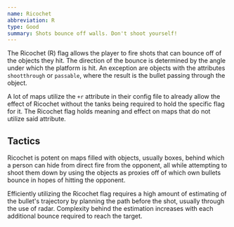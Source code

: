 ```yaml
---
name: Ricochet
abbreviation: R
type: Good
summary: Shots bounce off walls. Don't shoot yourself!
---
```


The Ricochet (R) flag allows the player to fire shots that can bounce off of the objects they hit. The direction of the bounce is determined by the angle under which the platform is hit. An exception are objects with the attributes `shootthrough` or `passable`, where the result is the bullet passing through the object.

A lot of maps utilize the `+r` attribute in their config file to already allow the effect of Ricochet without the tanks being required to hold the specific flag for it. The Ricochet flag holds meaning and effect on maps that do not utilize said attribute.

## Tactics

Ricochet is potent on maps filled with objects, usually boxes, behind which a person can hide from direct fire from the opponent, all while attempting to shoot them down by using the objects as proxies off of which own bullets bounce in hopes of hitting the opponent.

Efficiently utilizing the Ricochet flag requires a high amount of estimating of the bullet's trajectory by planning the path before the shot, usually through the use of radar. Complexity behind the estimation increases with each additional bounce required to reach the target.
